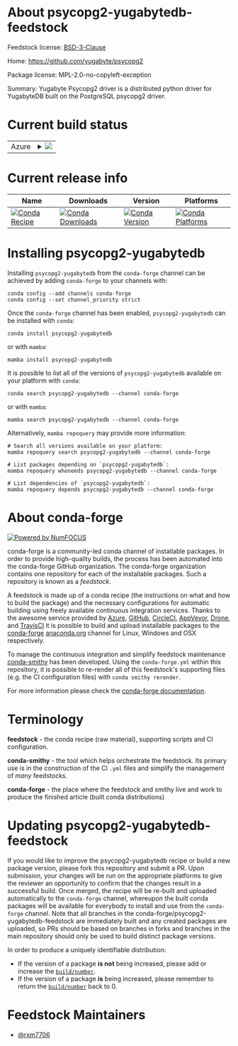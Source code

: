 About psycopg2-yugabytedb-feedstock
===================================

Feedstock license: [BSD-3-Clause](https://github.com/conda-forge/psycopg2-yugabytedb-feedstock/blob/main/LICENSE.txt)

Home: https://github.com/yugabyte/psycopg2

Package license: MPL-2.0-no-copyleft-exception

Summary: Yugabyte Psycopg2 driver is a distributed python driver for YugabyteDB built on the PostgreSQL psycopg2 driver.

Current build status
====================


<table>
    
  <tr>
    <td>Azure</td>
    <td>
      <details>
        <summary>
          <a href="https://dev.azure.com/conda-forge/feedstock-builds/_build/latest?definitionId=21722&branchName=main">
            <img src="https://dev.azure.com/conda-forge/feedstock-builds/_apis/build/status/psycopg2-yugabytedb-feedstock?branchName=main">
          </a>
        </summary>
        <table>
          <thead><tr><th>Variant</th><th>Status</th></tr></thead>
          <tbody><tr>
              <td>linux_64_python3.10.____cpython</td>
              <td>
                <a href="https://dev.azure.com/conda-forge/feedstock-builds/_build/latest?definitionId=21722&branchName=main">
                  <img src="https://dev.azure.com/conda-forge/feedstock-builds/_apis/build/status/psycopg2-yugabytedb-feedstock?branchName=main&jobName=linux&configuration=linux%20linux_64_python3.10.____cpython" alt="variant">
                </a>
              </td>
            </tr><tr>
              <td>linux_64_python3.11.____cpython</td>
              <td>
                <a href="https://dev.azure.com/conda-forge/feedstock-builds/_build/latest?definitionId=21722&branchName=main">
                  <img src="https://dev.azure.com/conda-forge/feedstock-builds/_apis/build/status/psycopg2-yugabytedb-feedstock?branchName=main&jobName=linux&configuration=linux%20linux_64_python3.11.____cpython" alt="variant">
                </a>
              </td>
            </tr><tr>
              <td>linux_64_python3.12.____cpython</td>
              <td>
                <a href="https://dev.azure.com/conda-forge/feedstock-builds/_build/latest?definitionId=21722&branchName=main">
                  <img src="https://dev.azure.com/conda-forge/feedstock-builds/_apis/build/status/psycopg2-yugabytedb-feedstock?branchName=main&jobName=linux&configuration=linux%20linux_64_python3.12.____cpython" alt="variant">
                </a>
              </td>
            </tr><tr>
              <td>linux_64_python3.9.____cpython</td>
              <td>
                <a href="https://dev.azure.com/conda-forge/feedstock-builds/_build/latest?definitionId=21722&branchName=main">
                  <img src="https://dev.azure.com/conda-forge/feedstock-builds/_apis/build/status/psycopg2-yugabytedb-feedstock?branchName=main&jobName=linux&configuration=linux%20linux_64_python3.9.____cpython" alt="variant">
                </a>
              </td>
            </tr><tr>
              <td>osx_64_python3.10.____cpython</td>
              <td>
                <a href="https://dev.azure.com/conda-forge/feedstock-builds/_build/latest?definitionId=21722&branchName=main">
                  <img src="https://dev.azure.com/conda-forge/feedstock-builds/_apis/build/status/psycopg2-yugabytedb-feedstock?branchName=main&jobName=osx&configuration=osx%20osx_64_python3.10.____cpython" alt="variant">
                </a>
              </td>
            </tr><tr>
              <td>osx_64_python3.11.____cpython</td>
              <td>
                <a href="https://dev.azure.com/conda-forge/feedstock-builds/_build/latest?definitionId=21722&branchName=main">
                  <img src="https://dev.azure.com/conda-forge/feedstock-builds/_apis/build/status/psycopg2-yugabytedb-feedstock?branchName=main&jobName=osx&configuration=osx%20osx_64_python3.11.____cpython" alt="variant">
                </a>
              </td>
            </tr><tr>
              <td>osx_64_python3.12.____cpython</td>
              <td>
                <a href="https://dev.azure.com/conda-forge/feedstock-builds/_build/latest?definitionId=21722&branchName=main">
                  <img src="https://dev.azure.com/conda-forge/feedstock-builds/_apis/build/status/psycopg2-yugabytedb-feedstock?branchName=main&jobName=osx&configuration=osx%20osx_64_python3.12.____cpython" alt="variant">
                </a>
              </td>
            </tr><tr>
              <td>osx_64_python3.9.____cpython</td>
              <td>
                <a href="https://dev.azure.com/conda-forge/feedstock-builds/_build/latest?definitionId=21722&branchName=main">
                  <img src="https://dev.azure.com/conda-forge/feedstock-builds/_apis/build/status/psycopg2-yugabytedb-feedstock?branchName=main&jobName=osx&configuration=osx%20osx_64_python3.9.____cpython" alt="variant">
                </a>
              </td>
            </tr><tr>
              <td>win_64_python3.10.____cpython</td>
              <td>
                <a href="https://dev.azure.com/conda-forge/feedstock-builds/_build/latest?definitionId=21722&branchName=main">
                  <img src="https://dev.azure.com/conda-forge/feedstock-builds/_apis/build/status/psycopg2-yugabytedb-feedstock?branchName=main&jobName=win&configuration=win%20win_64_python3.10.____cpython" alt="variant">
                </a>
              </td>
            </tr><tr>
              <td>win_64_python3.11.____cpython</td>
              <td>
                <a href="https://dev.azure.com/conda-forge/feedstock-builds/_build/latest?definitionId=21722&branchName=main">
                  <img src="https://dev.azure.com/conda-forge/feedstock-builds/_apis/build/status/psycopg2-yugabytedb-feedstock?branchName=main&jobName=win&configuration=win%20win_64_python3.11.____cpython" alt="variant">
                </a>
              </td>
            </tr><tr>
              <td>win_64_python3.12.____cpython</td>
              <td>
                <a href="https://dev.azure.com/conda-forge/feedstock-builds/_build/latest?definitionId=21722&branchName=main">
                  <img src="https://dev.azure.com/conda-forge/feedstock-builds/_apis/build/status/psycopg2-yugabytedb-feedstock?branchName=main&jobName=win&configuration=win%20win_64_python3.12.____cpython" alt="variant">
                </a>
              </td>
            </tr><tr>
              <td>win_64_python3.9.____cpython</td>
              <td>
                <a href="https://dev.azure.com/conda-forge/feedstock-builds/_build/latest?definitionId=21722&branchName=main">
                  <img src="https://dev.azure.com/conda-forge/feedstock-builds/_apis/build/status/psycopg2-yugabytedb-feedstock?branchName=main&jobName=win&configuration=win%20win_64_python3.9.____cpython" alt="variant">
                </a>
              </td>
            </tr>
          </tbody>
        </table>
      </details>
    </td>
  </tr>
</table>

Current release info
====================

| Name | Downloads | Version | Platforms |
| --- | --- | --- | --- |
| [![Conda Recipe](https://img.shields.io/badge/recipe-psycopg2--yugabytedb-green.svg)](https://anaconda.org/conda-forge/psycopg2-yugabytedb) | [![Conda Downloads](https://img.shields.io/conda/dn/conda-forge/psycopg2-yugabytedb.svg)](https://anaconda.org/conda-forge/psycopg2-yugabytedb) | [![Conda Version](https://img.shields.io/conda/vn/conda-forge/psycopg2-yugabytedb.svg)](https://anaconda.org/conda-forge/psycopg2-yugabytedb) | [![Conda Platforms](https://img.shields.io/conda/pn/conda-forge/psycopg2-yugabytedb.svg)](https://anaconda.org/conda-forge/psycopg2-yugabytedb) |

Installing psycopg2-yugabytedb
==============================

Installing `psycopg2-yugabytedb` from the `conda-forge` channel can be achieved by adding `conda-forge` to your channels with:

```
conda config --add channels conda-forge
conda config --set channel_priority strict
```

Once the `conda-forge` channel has been enabled, `psycopg2-yugabytedb` can be installed with `conda`:

```
conda install psycopg2-yugabytedb
```

or with `mamba`:

```
mamba install psycopg2-yugabytedb
```

It is possible to list all of the versions of `psycopg2-yugabytedb` available on your platform with `conda`:

```
conda search psycopg2-yugabytedb --channel conda-forge
```

or with `mamba`:

```
mamba search psycopg2-yugabytedb --channel conda-forge
```

Alternatively, `mamba repoquery` may provide more information:

```
# Search all versions available on your platform:
mamba repoquery search psycopg2-yugabytedb --channel conda-forge

# List packages depending on `psycopg2-yugabytedb`:
mamba repoquery whoneeds psycopg2-yugabytedb --channel conda-forge

# List dependencies of `psycopg2-yugabytedb`:
mamba repoquery depends psycopg2-yugabytedb --channel conda-forge
```


About conda-forge
=================

[![Powered by
NumFOCUS](https://img.shields.io/badge/powered%20by-NumFOCUS-orange.svg?style=flat&colorA=E1523D&colorB=007D8A)](https://numfocus.org)

conda-forge is a community-led conda channel of installable packages.
In order to provide high-quality builds, the process has been automated into the
conda-forge GitHub organization. The conda-forge organization contains one repository
for each of the installable packages. Such a repository is known as a *feedstock*.

A feedstock is made up of a conda recipe (the instructions on what and how to build
the package) and the necessary configurations for automatic building using freely
available continuous integration services. Thanks to the awesome service provided by
[Azure](https://azure.microsoft.com/en-us/services/devops/), [GitHub](https://github.com/),
[CircleCI](https://circleci.com/), [AppVeyor](https://www.appveyor.com/),
[Drone](https://cloud.drone.io/welcome), and [TravisCI](https://travis-ci.com/)
it is possible to build and upload installable packages to the
[conda-forge](https://anaconda.org/conda-forge) [anaconda.org](https://anaconda.org/)
channel for Linux, Windows and OSX respectively.

To manage the continuous integration and simplify feedstock maintenance
[conda-smithy](https://github.com/conda-forge/conda-smithy) has been developed.
Using the ``conda-forge.yml`` within this repository, it is possible to re-render all of
this feedstock's supporting files (e.g. the CI configuration files) with ``conda smithy rerender``.

For more information please check the [conda-forge documentation](https://conda-forge.org/docs/).

Terminology
===========

**feedstock** - the conda recipe (raw material), supporting scripts and CI configuration.

**conda-smithy** - the tool which helps orchestrate the feedstock.
                   Its primary use is in the construction of the CI ``.yml`` files
                   and simplify the management of *many* feedstocks.

**conda-forge** - the place where the feedstock and smithy live and work to
                  produce the finished article (built conda distributions)


Updating psycopg2-yugabytedb-feedstock
======================================

If you would like to improve the psycopg2-yugabytedb recipe or build a new
package version, please fork this repository and submit a PR. Upon submission,
your changes will be run on the appropriate platforms to give the reviewer an
opportunity to confirm that the changes result in a successful build. Once
merged, the recipe will be re-built and uploaded automatically to the
`conda-forge` channel, whereupon the built conda packages will be available for
everybody to install and use from the `conda-forge` channel.
Note that all branches in the conda-forge/psycopg2-yugabytedb-feedstock are
immediately built and any created packages are uploaded, so PRs should be based
on branches in forks and branches in the main repository should only be used to
build distinct package versions.

In order to produce a uniquely identifiable distribution:
 * If the version of a package **is not** being increased, please add or increase
   the [``build/number``](https://docs.conda.io/projects/conda-build/en/latest/resources/define-metadata.html#build-number-and-string).
 * If the version of a package **is** being increased, please remember to return
   the [``build/number``](https://docs.conda.io/projects/conda-build/en/latest/resources/define-metadata.html#build-number-and-string)
   back to 0.

Feedstock Maintainers
=====================

* [@rxm7706](https://github.com/rxm7706/)

